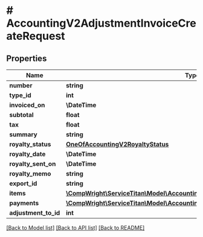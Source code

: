 # # AccountingV2AdjustmentInvoiceCreateRequest

## Properties

Name | Type | Description | Notes
------------ | ------------- | ------------- | -------------
**number** | **string** |  | [optional]
**type_id** | **int** |  | [optional]
**invoiced_on** | **\DateTime** |  | [optional]
**subtotal** | **float** |  | [optional]
**tax** | **float** |  | [optional]
**summary** | **string** |  | [optional]
**royalty_status** | [**OneOfAccountingV2RoyaltyStatus**](OneOfAccountingV2RoyaltyStatus.md) |  | [optional]
**royalty_date** | **\DateTime** |  | [optional]
**royalty_sent_on** | **\DateTime** |  | [optional]
**royalty_memo** | **string** |  | [optional]
**export_id** | **string** |  | [optional]
**items** | [**\CompWright\ServiceTitan\Model\AccountingV2InvoiceItemUpdateRequest[]**](AccountingV2InvoiceItemUpdateRequest.md) |  | [optional]
**payments** | [**\CompWright\ServiceTitan\Model\AccountingV2PaymentSettlementUpdateRequest[]**](AccountingV2PaymentSettlementUpdateRequest.md) |  | [optional]
**adjustment_to_id** | **int** |  |

[[Back to Model list]](../../README.md#models) [[Back to API list]](../../README.md#endpoints) [[Back to README]](../../README.md)
